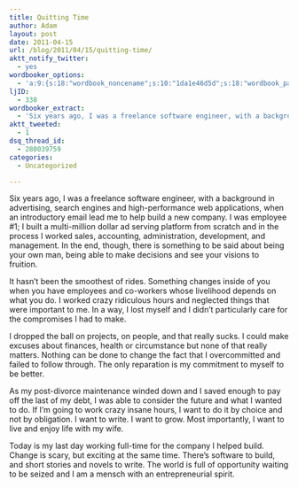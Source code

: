 ```yaml
---
title: Quitting Time
author: Adam
layout: post
date: 2011-04-15
url: /blog/2011/04/15/quitting-time/
aktt_notify_twitter:
  - yes
wordbooker_options:
  - 'a:9:{s:18:"wordbook_noncename";s:10:"1da1e46d5d";s:18:"wordbook_page_post";s:4:"-100";s:18:"wordbook_orandpage";s:1:"2";s:23:"wordbook_default_author";s:1:"1";s:23:"wordbook_extract_length";s:3:"256";s:19:"wordbook_actionlink";s:3:"300";s:26:"wordbooker_publish_default";s:2:"on";s:18:"wordbook_attribute";s:30:"Wrote a new post on their blog";s:29:"wordbooker_status_update_text";s:35:": New blog post :  %title% - %link%";}'
ljID:
  - 338
wordbooker_extract:
  - 'Six years ago, I was a freelance software engineer, with a background in advertising, search engines and high-performance web applications, when an introductory email lead me to help build a new company. I was employee #1; I built a multi-million dolla ...'
aktt_tweeted:
  - 1
dsq_thread_id:
  - 280039759
categories:
  - Uncategorized

---
```

Six years ago, I was a freelance software engineer, with a background in advertising, search engines and high-performance web applications, when an introductory email lead me to help build a new company. I was employee #1; I built a multi-million dollar ad serving platform from scratch and in the process I worked sales, accounting, administration, development, and management. In the end, though, there is something to be said about being your own man, being able to make decisions and see your visions to fruition.

It hasn&#8217;t been the smoothest of rides. Something changes inside of you when you have employees and co-workers whose livelihood depends on what you do. I worked crazy ridiculous hours and neglected things that were important to me. In a way, I lost myself and I didn&#8217;t particularly care for the compromises I had to make.

I dropped the ball on projects, on people, and that really sucks. I could make excuses about finances, health or circumstance but none of that really matters. Nothing can be done to change the fact that I overcommitted and failed to follow through. The only reparation is my commitment to myself to be better.

As my post-divorce maintenance winded down and I saved enough to pay off the last of my debt, I was able to consider the future and what I wanted to do. If I&#8217;m going to work crazy insane hours, I want to do it by choice and not by obligation. I want to write. I want to grow. Most importantly, I want to live and enjoy life with my wife.

Today is my last day working full-time for the company I helped build. Change is scary, but exciting at the same time. There&#8217;s software to build, and short stories and novels to write. The world is full of opportunity waiting to be seized and I am a mensch with an entrepreneurial spirit.
